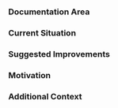 ### Documentation Area

<!-- What section or file needs improvement? -->

### Current Situation

<!-- Describe the current state of the documentation -->

### Suggested Improvements

<!-- What would you like to change or add? -->

### Motivation

<!-- Why is this change useful or necessary? -->

### Additional Context

<!-- Link to relevant files, issues, or documentation -->